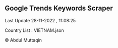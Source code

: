 

## Google Trends Keywords Scraper 
 
Last Update 28-11-2022 , 11:08:25

Country List :
VIETNAM.json



© Abdul Muttaqin 
